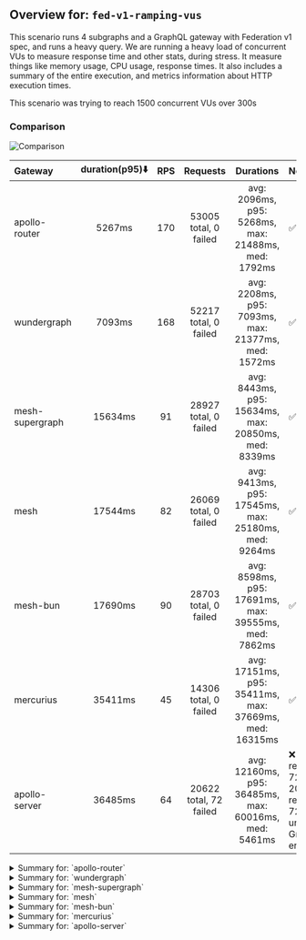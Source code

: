## Overview for: `fed-v1-ramping-vus`


This scenario runs 4 subgraphs and a GraphQL gateway with Federation v1 spec, and runs a heavy query. We are running a heavy load of concurrent VUs to measure response time and other stats, during stress. It measure things like memory usage, CPU usage, response times. It also includes a summary of the entire execution, and metrics information about HTTP execution times.


This scenario was trying to reach 1500 concurrent VUs over 300s


### Comparison


<img src="https://imagedelivery.net/KYe9TScr4TldYHA48pczVg/e6cee0bc-c7d1-4b3c-e39d-7bfba5121600/public" alt="Comparison" />


| Gateway         | duration(p95)⬇️ |  RPS  |        Requests        |                       Durations                        | Notes                                                                    |
| :-------------- | :-------------: | :---: | :--------------------: | :----------------------------------------------------: | :----------------------------------------------------------------------- |
| apollo-router   |     5267ms      |  170  | 53005 total, 0 failed  |  avg: 2096ms, p95: 5268ms, max: 21488ms, med: 1792ms   | ✅                                                                        |
| wundergraph     |     7093ms      |  168  | 52217 total, 0 failed  |  avg: 2208ms, p95: 7093ms, max: 21377ms, med: 1572ms   | ✅                                                                        |
| mesh-supergraph |     15634ms     |  91   | 28927 total, 0 failed  |  avg: 8443ms, p95: 15634ms, max: 20850ms, med: 8339ms  | ✅                                                                        |
| mesh            |     17544ms     |  82   | 26069 total, 0 failed  |  avg: 9413ms, p95: 17545ms, max: 25180ms, med: 9264ms  | ✅                                                                        |
| mesh-bun        |     17690ms     |  90   | 28703 total, 0 failed  |  avg: 8598ms, p95: 17691ms, max: 39555ms, med: 7862ms  | ✅                                                                        |
| mercurius       |     35411ms     |  45   | 14306 total, 0 failed  | avg: 17151ms, p95: 35411ms, max: 37669ms, med: 16315ms | ✅                                                                        |
| apollo-server   |     36485ms     |  64   | 20622 total, 72 failed | avg: 12160ms, p95: 36485ms, max: 60016ms, med: 5461ms  | ❌ 72 failed requests, 72 non-200 responses, 72 unexpected GraphQL errors |



<details>
  <summary>Summary for: `apollo-router`</summary>

  **K6 Output**




```
     ✓ response code was 200
     ✓ no graphql errors
     ✓ valid response structure

     checks.........................: 100.00% ✓ 159015     ✗ 0     
     data_received..................: 4.6 GB  15 MB/s
     data_sent......................: 63 MB   203 kB/s
     http_req_blocked...............: avg=43.16ms  min=1.58µs  med=3.74µs  max=11.73s p(90)=6.4µs    p(95)=11.66µs 
     http_req_connecting............: avg=40.95ms  min=0s      med=0s      max=11.73s p(90)=0s       p(95)=0s      
     http_req_duration..............: avg=2.09s    min=6.73ms  med=1.79s   max=21.48s p(90)=4.2s     p(95)=5.26s   
       { expected_response:true }...: avg=2.09s    min=6.73ms  med=1.79s   max=21.48s p(90)=4.2s     p(95)=5.26s   
     http_req_failed................: 0.00%   ✓ 0          ✗ 53005 
     http_req_receiving.............: avg=536.95ms min=26.04µs med=81.14µs max=17.76s p(90)=1.92s    p(95)=3.29s   
     http_req_sending...............: avg=68.51ms  min=6.74µs  med=16.22µs max=11.59s p(90)=170.31µs p(95)=218.37ms
     http_req_tls_handshaking.......: avg=0s       min=0s      med=0s      max=0s     p(90)=0s       p(95)=0s      
     http_req_waiting...............: avg=1.49s    min=6.63ms  med=1.23s   max=7.23s  p(90)=3.22s    p(95)=3.64s   
     http_reqs......................: 53005   170.981887/s
     iteration_duration.............: avg=4.44s    min=12.09ms med=3.53s   max=39.53s p(90)=9.62s    p(95)=11.82s  
     iterations.....................: 53005   170.981887/s
     vus............................: 5       min=5        max=1497
     vus_max........................: 1500    min=1500     max=1500
```


**Performance Overview**


<img src="https://imagedelivery.net/KYe9TScr4TldYHA48pczVg/bf049ac6-19b1-481d-0967-e11ff6c60900/public" alt="Performance Overview" />


**Subgraphs Overview**


<img src="https://imagedelivery.net/KYe9TScr4TldYHA48pczVg/6802f375-f940-4cb4-d5fd-b8c55b610b00/public" alt="Subgraphs Overview" />


**HTTP Overview**


<img src="https://imagedelivery.net/KYe9TScr4TldYHA48pczVg/d8684fad-a716-462c-170a-314609352200/public" alt="HTTP Overview" />


  </details>

<details>
  <summary>Summary for: `wundergraph`</summary>

  **K6 Output**




```
     ✓ response code was 200
     ✓ no graphql errors
     ✓ valid response structure

     checks.........................: 100.00% ✓ 156651     ✗ 0     
     data_received..................: 4.6 GB  15 MB/s
     data_sent......................: 62 MB   200 kB/s
     http_req_blocked...............: avg=47.33ms  min=1.29µs  med=3.37µs  max=14.43s p(90)=5.42µs   p(95)=10.79µs 
     http_req_connecting............: avg=45.36ms  min=0s      med=0s      max=14.43s p(90)=0s       p(95)=0s      
     http_req_duration..............: avg=2.2s     min=5.35ms  med=1.57s   max=21.37s p(90)=4.65s    p(95)=7.09s   
       { expected_response:true }...: avg=2.2s     min=5.35ms  med=1.57s   max=21.37s p(90)=4.65s    p(95)=7.09s   
     http_req_failed................: 0.00%   ✓ 0          ✗ 52217 
     http_req_receiving.............: avg=648.94ms min=22.23µs med=75.92µs max=15.78s p(90)=2.03s    p(95)=4.45s   
     http_req_sending...............: avg=68.44ms  min=7.73µs  med=14.85µs max=15.59s p(90)=142.83µs p(95)=201.68ms
     http_req_tls_handshaking.......: avg=0s       min=0s      med=0s      max=0s     p(90)=0s       p(95)=0s      
     http_req_waiting...............: avg=1.49s    min=5.25ms  med=1.19s   max=10.56s p(90)=3.29s    p(95)=3.93s   
     http_reqs......................: 52217   168.438472/s
     iteration_duration.............: avg=4.5s     min=10.89ms med=3.31s   max=42s    p(90)=10.13s   p(95)=13.06s  
     iterations.....................: 52217   168.438472/s
     vus............................: 5       min=5        max=1499
     vus_max........................: 1500    min=1500     max=1500
```


**Performance Overview**


<img src="https://imagedelivery.net/KYe9TScr4TldYHA48pczVg/f94fbb65-b20a-4d0d-cdae-ad6c5aa0fb00/public" alt="Performance Overview" />


**Subgraphs Overview**


<img src="https://imagedelivery.net/KYe9TScr4TldYHA48pczVg/fc86af28-ade5-419b-5247-e212e6b76f00/public" alt="Subgraphs Overview" />


**HTTP Overview**


<img src="https://imagedelivery.net/KYe9TScr4TldYHA48pczVg/c3207fbc-a067-4fad-d54e-a56972460500/public" alt="HTTP Overview" />


  </details>

<details>
  <summary>Summary for: `mesh-supergraph`</summary>

  **K6 Output**




```
     ✓ response code was 200
     ✓ no graphql errors
     ✓ valid response structure

     checks.........................: 100.00% ✓ 86781     ✗ 0     
     data_received..................: 2.5 GB  8.1 MB/s
     data_sent......................: 34 MB   109 kB/s
     http_req_blocked...............: avg=1.94ms  min=1.66µs   med=4.21µs  max=690.06ms p(90)=7.2µs  p(95)=162.74µs
     http_req_connecting............: avg=1.86ms  min=0s       med=0s      max=689.94ms p(90)=0s     p(95)=104.92µs
     http_req_duration..............: avg=8.44s   min=322.71ms med=8.33s   max=20.85s   p(90)=14.69s p(95)=15.63s  
       { expected_response:true }...: avg=8.44s   min=322.71ms med=8.33s   max=20.85s   p(90)=14.69s p(95)=15.63s  
     http_req_failed................: 0.00%   ✓ 0         ✗ 28927 
     http_req_receiving.............: avg=15.38ms min=30.34µs  med=81.86µs max=1.61s    p(90)=2.19ms p(95)=17.08ms 
     http_req_sending...............: avg=2.69ms  min=9.32µs   med=19.91µs max=1.32s    p(90)=46.9µs p(95)=171.62µs
     http_req_tls_handshaking.......: avg=0s      min=0s       med=0s      max=0s       p(90)=0s     p(95)=0s      
     http_req_waiting...............: avg=8.42s   min=272.06ms med=8.32s   max=20.8s    p(90)=14.69s p(95)=15.6s   
     http_reqs......................: 28927   91.814287/s
     iteration_duration.............: avg=8.53s   min=386.16ms med=8.46s   max=21.82s   p(90)=14.77s p(95)=15.76s  
     iterations.....................: 28927   91.814287/s
     vus............................: 170     min=52      max=1500
     vus_max........................: 1500    min=1500    max=1500
```


**Performance Overview**


<img src="https://imagedelivery.net/KYe9TScr4TldYHA48pczVg/58d6d154-ce57-41b4-91ce-809362fc2d00/public" alt="Performance Overview" />


**Subgraphs Overview**


<img src="https://imagedelivery.net/KYe9TScr4TldYHA48pczVg/023e84a0-4fde-463f-aac4-d04b301e7b00/public" alt="Subgraphs Overview" />


**HTTP Overview**


<img src="https://imagedelivery.net/KYe9TScr4TldYHA48pczVg/eed27049-4343-4518-c9fc-503cf2a02a00/public" alt="HTTP Overview" />


  </details>

<details>
  <summary>Summary for: `mesh`</summary>

  **K6 Output**




```
     ✓ response code was 200
     ✓ no graphql errors
     ✓ valid response structure

     checks.........................: 100.00% ✓ 78207     ✗ 0     
     data_received..................: 2.3 GB  7.2 MB/s
     data_sent......................: 31 MB   98 kB/s
     http_req_blocked...............: avg=1.55ms min=1.73µs   med=4.4µs   max=534.6ms  p(90)=7.32µs  p(95)=179.31µs
     http_req_connecting............: avg=1.52ms min=0s       med=0s      max=534.52ms p(90)=0s      p(95)=120.66µs
     http_req_duration..............: avg=9.41s  min=456.94ms med=9.26s   max=25.17s   p(90)=16.26s  p(95)=17.54s  
       { expected_response:true }...: avg=9.41s  min=456.94ms med=9.26s   max=25.17s   p(90)=16.26s  p(95)=17.54s  
     http_req_failed................: 0.00%   ✓ 0         ✗ 26069 
     http_req_receiving.............: avg=9.22ms min=34.52µs  med=87.18µs max=1.92s    p(90)=1.03ms  p(95)=9.21ms  
     http_req_sending...............: avg=2.1ms  min=8.67µs   med=21.86µs max=1.25s    p(90)=50.13µs p(95)=170.4µs 
     http_req_tls_handshaking.......: avg=0s     min=0s       med=0s      max=0s       p(90)=0s      p(95)=0s      
     http_req_waiting...............: avg=9.4s   min=456.85ms med=9.24s   max=25.17s   p(90)=16.23s  p(95)=17.54s  
     http_reqs......................: 26069   82.416765/s
     iteration_duration.............: avg=9.48s  min=475.91ms med=9.32s   max=25.19s   p(90)=16.38s  p(95)=17.62s  
     iterations.....................: 26069   82.416765/s
     vus............................: 191     min=52      max=1499
     vus_max........................: 1500    min=1500    max=1500
```


**Performance Overview**


<img src="https://imagedelivery.net/KYe9TScr4TldYHA48pczVg/61081e1a-6a5d-4e30-b150-71dd0af42a00/public" alt="Performance Overview" />


**Subgraphs Overview**


<img src="https://imagedelivery.net/KYe9TScr4TldYHA48pczVg/e02d3600-a6db-4fe2-0085-bd868ae4ed00/public" alt="Subgraphs Overview" />


**HTTP Overview**


<img src="https://imagedelivery.net/KYe9TScr4TldYHA48pczVg/a81b45fd-348b-406c-25f9-b3ddf0bb6500/public" alt="HTTP Overview" />


  </details>

<details>
  <summary>Summary for: `mesh-bun`</summary>

  **K6 Output**




```
     ✓ response code was 200
     ✓ no graphql errors
     ✓ valid response structure

     checks.........................: 100.00% ✓ 86109     ✗ 0     
     data_received..................: 2.5 GB  8.0 MB/s
     data_sent......................: 34 MB   108 kB/s
     http_req_blocked...............: avg=954.16µs min=1.48µs   med=3.84µs   max=364.58ms p(90)=7.24µs   p(95)=168.98µs
     http_req_connecting............: avg=905.24µs min=0s       med=0s       max=341.82ms p(90)=0s       p(95)=109.26µs
     http_req_duration..............: avg=8.59s    min=157.67ms med=7.86s    max=39.55s   p(90)=15.57s   p(95)=17.69s  
       { expected_response:true }...: avg=8.59s    min=157.67ms med=7.86s    max=39.55s   p(90)=15.57s   p(95)=17.69s  
     http_req_failed................: 0.00%   ✓ 0         ✗ 28703 
     http_req_receiving.............: avg=131.32ms min=28.86µs  med=106.82µs max=12.24s   p(90)=611.63µs p(95)=110.68ms
     http_req_sending...............: avg=1.24ms   min=8.18µs   med=17.92µs  max=609.2ms  p(90)=49.97µs  p(95)=139.19µs
     http_req_tls_handshaking.......: avg=0s       min=0s       med=0s       max=0s       p(90)=0s       p(95)=0s      
     http_req_waiting...............: avg=8.46s    min=156.89ms med=7.77s    max=39.55s   p(90)=15.17s   p(95)=17.07s  
     http_reqs......................: 28703   90.640413/s
     iteration_duration.............: avg=8.64s    min=169.73ms med=7.88s    max=39.57s   p(90)=15.71s   p(95)=17.79s  
     iterations.....................: 28703   90.640413/s
     vus............................: 6       min=6       max=1500
     vus_max........................: 1500    min=1500    max=1500
```


**Performance Overview**


<img src="https://imagedelivery.net/KYe9TScr4TldYHA48pczVg/8f4facc8-db97-4ef3-b5f7-e8b6a5365500/public" alt="Performance Overview" />


**Subgraphs Overview**


<img src="https://imagedelivery.net/KYe9TScr4TldYHA48pczVg/78c5f543-6ce9-45b4-98ce-4d7d89246000/public" alt="Subgraphs Overview" />


**HTTP Overview**


<img src="https://imagedelivery.net/KYe9TScr4TldYHA48pczVg/383c3e4f-af80-4c65-8b77-eeff48f7db00/public" alt="HTTP Overview" />


  </details>

<details>
  <summary>Summary for: `mercurius`</summary>

  **K6 Output**




```
     ✓ response code was 200
     ✓ no graphql errors
     ✓ valid response structure

     checks.........................: 100.00% ✓ 42918     ✗ 0     
     data_received..................: 1.3 GB  4.0 MB/s
     data_sent......................: 17 MB   54 kB/s
     http_req_blocked...............: avg=70.28µs  min=1.48µs   med=3.8µs   max=142.56ms p(90)=152.17µs p(95)=198.12µs
     http_req_connecting............: avg=58.18µs  min=0s       med=0s      max=142.49ms p(90)=100.74µs p(95)=133.52µs
     http_req_duration..............: avg=17.15s   min=750.22ms med=16.31s  max=37.66s   p(90)=32.23s   p(95)=35.41s  
       { expected_response:true }...: avg=17.15s   min=750.22ms med=16.31s  max=37.66s   p(90)=32.23s   p(95)=35.41s  
     http_req_failed................: 0.00%   ✓ 0         ✗ 14306 
     http_req_receiving.............: avg=318.85µs min=31.85µs  med=97.86µs max=190.74ms p(90)=143.88µs p(95)=206.26µs
     http_req_sending...............: avg=47.9µs   min=8.52µs   med=21.33µs max=106.37ms p(90)=39.58µs  p(95)=52.73µs 
     http_req_tls_handshaking.......: avg=0s       min=0s       med=0s      max=0s       p(90)=0s       p(95)=0s      
     http_req_waiting...............: avg=17.15s   min=749.6ms  med=16.31s  max=37.66s   p(90)=32.23s   p(95)=35.41s  
     http_reqs......................: 14306   45.521311/s
     iteration_duration.............: avg=17.16s   min=760.51ms med=16.32s  max=37.68s   p(90)=32.24s   p(95)=35.42s  
     iterations.....................: 14306   45.521311/s
     vus............................: 23      min=23      max=1500
     vus_max........................: 1500    min=1500    max=1500
```


**Performance Overview**


<img src="https://imagedelivery.net/KYe9TScr4TldYHA48pczVg/8f0338eb-21ae-40ba-0823-44c764834900/public" alt="Performance Overview" />


**Subgraphs Overview**


<img src="https://imagedelivery.net/KYe9TScr4TldYHA48pczVg/5ec1fd6e-5d72-4a1e-49a5-33dca444be00/public" alt="Subgraphs Overview" />


**HTTP Overview**


<img src="https://imagedelivery.net/KYe9TScr4TldYHA48pczVg/26182fd7-4a76-42b7-0d53-c0fdc54b3d00/public" alt="HTTP Overview" />


  </details>

<details>
  <summary>Summary for: `apollo-server`</summary>

  **K6 Output**




```
     ✗ response code was 200
      ↳  99% — ✓ 20550 / ✗ 72
     ✗ no graphql errors
      ↳  99% — ✓ 20550 / ✗ 72
     ✓ valid response structure

     checks.........................: 99.76% ✓ 61650     ✗ 144   
     data_received..................: 1.8 GB 5.7 MB/s
     data_sent......................: 25 MB  77 kB/s
     http_req_blocked...............: avg=252.41µs min=1.32µs  med=2.89µs  max=253.29ms p(90)=6.25µs   p(95)=186.53µs
     http_req_connecting............: avg=241.39µs min=0s      med=0s      max=253.12ms p(90)=0s       p(95)=123.05µs
     http_req_duration..............: avg=12.15s   min=61.83ms med=5.46s   max=1m0s     p(90)=31.67s   p(95)=36.48s  
       { expected_response:true }...: avg=11.99s   min=61.83ms med=5.44s   max=58.58s   p(90)=31.35s   p(95)=36.15s  
     http_req_failed................: 0.34%  ✓ 72        ✗ 20550 
     http_req_receiving.............: avg=2.86ms   min=0s      med=86.91µs max=4.36s    p(90)=153.64µs p(95)=465.44µs
     http_req_sending...............: avg=285.68µs min=8.07µs  med=14µs    max=493.27ms p(90)=40.88µs  p(95)=66.81µs 
     http_req_tls_handshaking.......: avg=0s       min=0s      med=0s      max=0s       p(90)=0s       p(95)=0s      
     http_req_waiting...............: avg=12.15s   min=61.72ms med=5.45s   max=1m0s     p(90)=31.67s   p(95)=36.48s  
     http_reqs......................: 20622  64.753198/s
     iteration_duration.............: avg=12.18s   min=72.61ms med=5.48s   max=1m0s     p(90)=31.69s   p(95)=36.5s   
     iterations.....................: 20622  64.753198/s
     vus............................: 175    min=52      max=1500
     vus_max........................: 1500   min=1500    max=1500
```


**Performance Overview**


<img src="https://imagedelivery.net/KYe9TScr4TldYHA48pczVg/66705dd4-59a0-4f5d-a0ce-0da7225d0700/public" alt="Performance Overview" />


**Subgraphs Overview**


<img src="https://imagedelivery.net/KYe9TScr4TldYHA48pczVg/75b2702f-271e-4198-3198-14aece915100/public" alt="Subgraphs Overview" />


**HTTP Overview**


<img src="https://imagedelivery.net/KYe9TScr4TldYHA48pczVg/1cdeb054-1c0e-4711-2594-4a1a360e2b00/public" alt="HTTP Overview" />


  </details>